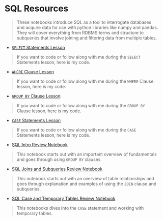 # SQL Resources

>These notebooks introduce SQL as a tool to interrogate databases and acquire data for use with python libraries like numpy and pandas. They will cover everything from RDBMS terms and structure to subqueries that involve joining and filtering data from multiple tables.

- [`SELECT` Statements Lesson](https://ds-review-hub.github.io/basic_statements_lesson)

>If you want to code or follow along with me during the `SELECT` Statements lesson, here is my code.

- [`WHERE` Clause Lesson](https://ds-review-hub.github.io/where_lesson)

>If you want to code or follow along with me during the `WHERE` Clause lesson, here is my code.

- [`GROUP BY` Clause Lesson](https://ds-review-hub.github.io/group_by_lesson)

>If you want to code or follow along with me during the `GROUP BY` Clause lesson, here is my code.

- [`CASE` Statements Lesson](https://ds-review-hub.github.io/case_statements_lesson)

>If you want to code or follow along with me during the `CASE` Statements lesson, here is my code.

- [SQL Intro Review Notebook](https://ds-review-hub.github.io/sql_intro)

>This notebook starts out with an important overview of fundamentals and goes through using `GROUP BY` clauses.

- [SQL Joins and Subqueries Review Notebook](https://ds-review-hub.github.io/sql_tables_and_joins)

>This notebook starts out with an overview of table relationships and goes through explanation and examples of using the `JOIN` clause and subqueries.

- [SQL Case and Temporary Tables Review Notebook](https://ds-review-hub.github.io/sql_extras)

>This notebooks dives into the `CASE` statement and working with temporary tables.